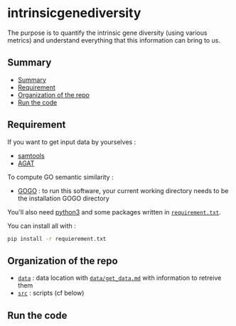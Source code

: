 # intrinsicgenediversity

The purpose is to quantify the intrinsic gene diversity (using various metrics) and understand everything that this information can bring to us.

## Summary

- [Summary](#summary)
- [Requirement](#requirement)
- [Organization of the repo](#organization-of-the-repo)
- [Run the code](#run-the-code)


## Requirement


If you want to get input data by yourselves :

- [samtools](https://github.com/samtools/samtools)
- [AGAT](https://github.com/NBISweden/AGAT)

To compute GO semantic similarity :

- [GOGO](https://github.com/zwang-bioinformatics/GOGO) : to run this software, your current working directory needs to be the installation GOGO directory

You'll also need [python3](https://www.python.org/downloads/) and some packages written in [`requirement.txt`](requirement.txt).

You can install all with :

```sh
pip install -r requierement.txt 
```

## Organization of the repo

- [`data`](data) : data location with [`data/get_data.md`](./data/get_data.md) with information to retreive them
- [`src`](src) : scripts (cf below)

## Run the code
